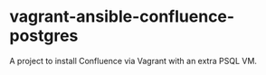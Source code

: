 # vagrant-ansible-confluence-postgres
A project to install Confluence via Vagrant with an extra PSQL VM.
